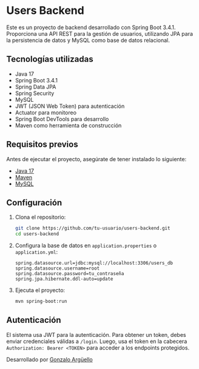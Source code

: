 # Users Backend

Este es un proyecto de backend desarrollado con Spring Boot 3.4.1. Proporciona una API REST para la gestión de usuarios, utilizando JPA para la persistencia de datos y MySQL como base de datos relacional.

## Tecnologías utilizadas

- Java 17
- Spring Boot 3.4.1
- Spring Data JPA
- Spring Security
- MySQL
- JWT (JSON Web Token) para autenticación
- Actuator para monitoreo
- Spring Boot DevTools para desarrollo
- Maven como herramienta de construcción

## Requisitos previos

Antes de ejecutar el proyecto, asegúrate de tener instalado lo siguiente:

- [Java 17](https://www.oracle.com/java/technologies/javase-jdk17-downloads.html)
- [Maven](https://maven.apache.org/download.cgi)
- [MySQL](https://dev.mysql.com/downloads/)

## Configuración

1. Clona el repositorio:
   ```sh
   git clone https://github.com/tu-usuario/users-backend.git
   cd users-backend
   ```

2. Configura la base de datos en `application.properties` o `application.yml`:
   ```properties
   spring.datasource.url=jdbc:mysql://localhost:3306/users_db
   spring.datasource.username=root
   spring.datasource.password=tu_contraseña
   spring.jpa.hibernate.ddl-auto=update
   ```

3. Ejecuta el proyecto:
   ```sh
   mvn spring-boot:run
   ```

## Autenticación

El sistema usa JWT para la autenticación. Para obtener un token, debes enviar credenciales válidas a `/login`. Luego, usa el token en la cabecera `Authorization: Bearer <TOKEN>` para acceder a los endpoints protegidos.

Desarrollado por [Gonzalo Argüello](https://www.gonzaloarguello.ar)

